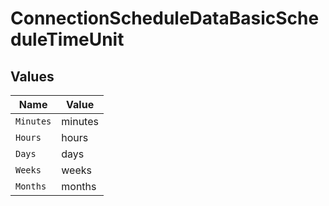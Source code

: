 # ConnectionScheduleDataBasicScheduleTimeUnit


## Values

| Name      | Value     |
| --------- | --------- |
| `Minutes` | minutes   |
| `Hours`   | hours     |
| `Days`    | days      |
| `Weeks`   | weeks     |
| `Months`  | months    |